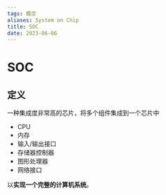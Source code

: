 ```yaml
---
tags: 概念
aliases: System on Chip
title: SOC
date: 2023-06-06
---
```

# SOC

## 定义

一种集成度非常高的芯片，将多个组件集成到一个芯片中
- CPU
- 内存
- 输入/输出接口
- 存储器控制器
- 图形处理器
- 网络接口

以**实现一个完整的计算机系统**。